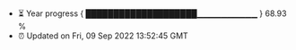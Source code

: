 - ⏳ Year progress { ████████████████████▁▁▁▁▁▁▁▁▁▁ } 68.93 %
- ⏰ Updated on Fri, 09 Sep 2022 13:52:45 GMT

